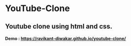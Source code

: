 # YouTube-Clone
## Youtube clone using html and css.
#### Demo : https://ravikant-diwakar.github.io/youtube-clone/
